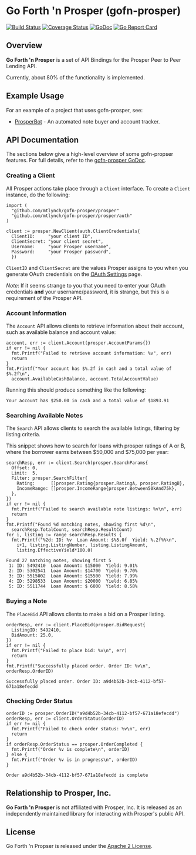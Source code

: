 # Go Forth 'n Prosper (gofn-prosper)

[![Build Status](https://travis-ci.org/mtlynch/gofn-prosper.svg?branch=master)](https://travis-ci.org/mtlynch/gofn-prosper)
[![Coverage Status](https://coveralls.io/repos/github/mtlynch/gofn-prosper/badge.svg?branch=master)](https://coveralls.io/github/mtlynch/gofn-prosper?branch=master)
[![GoDoc](https://godoc.org/github.com/mtlynch/gofn-prosper?status.svg)](https://godoc.org/github.com/mtlynch/gofn-prosper)
[![Go Report Card](https://goreportcard.com/badge/github.com/mtlynch/gofn-prosper)](https://goreportcard.com/report/github.com/mtlynch/gofn-prosper)

## Overview

**Go Forth 'n Prosper** is a set of API Bindings for the Prosper Peer to Peer Lending API.

Currently, about 80% of the functionality is implemented.

## Example Usage

For an example of a project that uses gofn-prosper, see:

 * [ProsperBot](https://github.com/mtlynch/prosperbot) - An automated note buyer and account tracker.

## API Documentation

The sections below give a high-level overview of some gofn-propser features. For full details, refer to the [gofn-prosper GoDoc](https://godoc.org/github.com/mtlynch/gofn-prosper).

### Creating a Client

All Prosper actions take place through a `Client` interface. To create a `Client` instance, do the following: 

```golang
import (
  "github.com/mtlynch/gofn-prosper/prosper"
  "github.com/mtlynch/gofn-prosper/prosper/auth"
)

client := prosper.NewClient(auth.ClientCredentials{
  ClientID:     "your client ID",
  ClientSecret: "your client secret",
  Username:     "your Prosper username",
  Password:     "your Prosper password",
  })
```

`ClientID` and `ClientSecret` are the values Prosper assigns to you when you generate OAuth credentials on the [OAuth Settings](https://www.prosper.com/oauth#/settings) page.

*Note*: If it seems strange to you that you need to enter your OAuth credentials **and** your username/password, it is strange, but this is a requirement of the Prosper API.

### Account Information

The `Account` API allows clients to retrieve information about their account, such as available balance and account value:

```golang
account, err := client.Account(prosper.AccountParams{})
if err != nil {
  fmt.Printf("Failed to retrieve account information: %v", err)
  return
}
fmt.Printf("Your account has $%.2f in cash and a total value of $%.2f\n",
  account.AvailableCashBalance, account.TotalAccountValue)
```

Running this should produce something like the following:

```text
Your account has $250.00 in cash and a total value of $1893.91
```

### Searching Available Notes

The `Search` API allows clients to search the available listings, filtering by listing criteria.

This snippet shows how to search for loans with prosper ratings of A or B, where the borrower earns between $50,000 and $75,000 per year:

```golang
searchResp, err := client.Search(prosper.SearchParams{
  Offset: 0,
  Limit:  5,
  Filter: prosper.SearchFilter{
    Rating:      []prosper.Rating{prosper.RatingA, prosper.RatingB},
    IncomeRange: []prosper.IncomeRange{prosper.Between50kAnd75k},
  },
})
if err != nil {
  fmt.Printf("Failed to search available note listings: %v\n", err)
  return
}
fmt.Printf("Found %d matching notes, showing first %d\n",
  searchResp.TotalCount, searchResp.ResultCount)
for i, listing := range searchResp.Results {
  fmt.Printf("%2d: ID: %v  Loan Amount: $%5.0f  Yield: %.2f%%\n",
    i+1, listing.ListingNumber, listing.ListingAmount,
    listing.EffectiveYield*100.0)
```

```text
Found 27 matching notes, showing first 5
 1: ID: 5492410  Loan Amount: $15000  Yield: 9.01%
 2: ID: 5302541  Loan Amount: $14700  Yield: 9.70%
 3: ID: 5515002  Loan Amount: $15500  Yield: 7.99%
 4: ID: 5298533  Loan Amount: $20000  Yield: 6.85%
 5: ID: 5511744  Loan Amount: $ 6000  Yield: 8.58%
```

### Buying a Note

The `PlaceBid` API allows clients to make a bid on a Prosper listing.

```golang
orderResp, err := client.PlaceBid(prosper.BidRequest{
  ListingID: 5492410,
  BidAmount: 25.0,
})
if err != nil {
  fmt.Printf("Failed to place bid: %v\n", err)
  return
}
fmt.Printf("Successfully placed order. Order ID: %v\n", orderResp.OrderID)
```

```text
Successfully placed order. Order ID: a9d4b52b-34cb-4112-bf57-671a18efecdd
```

### Checking Order Status

```golang
orderID := prosper.OrderID("a9d4b52b-34cb-4112-bf57-671a18efecdd")
orderResp, err := client.OrderStatus(orderID)
if err != nil {
  fmt.Printf("Failed to check order status: %v\n", err)
  return
}
if orderResp.OrderStatus == prosper.OrderCompleted {
  fmt.Printf("Order %v is complete\n", orderID)
} else {
  fmt.Printf("Order %v is in progress\n", orderID)
}
```

```text
Order a9d4b52b-34cb-4112-bf57-671a18efecdd is complete
```

## Relationship to Prosper, Inc.
**Go Forth 'n Prosper** is not affiliated with Prosper, Inc. It is released as an independently maintained library for interacting with Prosper's public API.

## License

Go Forth 'n Propser is released under the [Apache 2 License](LICENSE).
